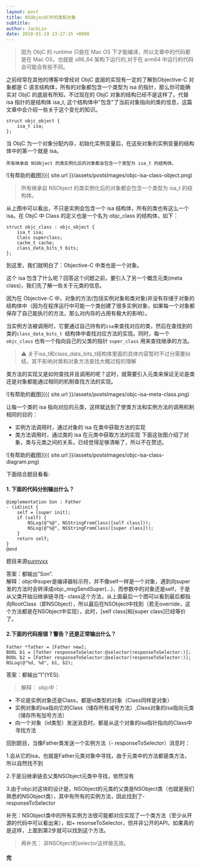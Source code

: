 ```yaml
---
layout: post
title: NSObjecOC中的类和对象
subtitle: 
author: JackLin
date: 2018-01-19 23:27:15 +0800
---
```



>因为 ObjC 的 runtime 只能在 Mac OS 下才能编译，所以文章中的代码都是在 Mac OS，也就是 x86_64 架构下运行的,对于在 arm64 中运行的代码会可能会有些不同。

之前经常在其他的博客中曾经对 ObjC 底层的实现有一定的了解到Objective-C 对象都是 C 语言结构体，所有的对象都包含一个类型为 isa 的指针，那么你可能确实对 ObjC 的底层有所知，不过现在的 ObjC 对象的结构已经不是这样了。代替 isa 指针的是结构体 isa_t, 这个结构体中"包含"了当前对象指向的类的信息，这篇文章中会介绍一些关于这个变化的知识。

```oc
struct objc_object {
    isa_t isa;
};
```

当 ObjC 为一个对象分配内存，初始化实例变量后，在这些对象的实例变量的结构体中的第一个就是 isa。

```
所有继承自 NSObject 的类实例化后的对象都会包含一个类型为 isa_t 的结构体。
```

![有帮助的截图]({{ site.url }}/assets/postsImages/objc-isa-class-object.png)

>所有继承自 NSObject 的类实例化后的对象都会包含一个类型为 isa_t 的结构体。



从上图中可以看出，不只是实例会包含一个 isa 结构体，所有的类也有这么一个 isa。在 ObjC 中 Class 的定义也是一个名为 objc_class 的结构体，如下：

```oc 
struct objc_class : objc_object {
    isa_t isa;
    Class superclass;
    cache_t cache;
    class_data_bits_t bits;
};
```

到这里，我们就明白了：Objective-C 中类也是一个对象。

这个 isa 包含了什么呢？回答这个问题之前，要引入了另一个概念元类(meta class)，我们先了解一些关于元类的信息。

因为在 Objective-C 中，对象的方法(包括实例对象和类对象)并没有存储于对象的结构体中（因为在程序运行中可能一个类创建了很多实例对象，如果每一个对象都保存了自己能执行的方法，那么对内存的占用有极大的影响）。

当实例方法被调用时，它要通过自己持有的`isa`来查找对应的类，然后在查找到的类的`class_data_bits_t `结构体中查找对应方法的实现。同时，每一个 `objc_class` 也有一个指向自己的父类的指针 `super_class` 用来查找继承的方法。
>⚠️
>  关于isa_t和class_data_bits_t结构体里面的具体内容暂时不过分需要纠结，其不影响对类和对象方法查找大概过程的理解

类方法的实现又是如何查找并且调用的呢？这时，就需要引入元类来保证无论是类还是对象都能通过相同的机制查找方法的实现。

![有帮助的截图]({{ site.url }}/assets/postsImages/objc-isa-meta-class.png)

让每一个类的 isa 指向对应的元类，这样就达到了使类方法和实例方法的调用机制相同的目的：

* 实例方法调用时，通过对象的 isa 在类中获取方法的实现
* 类方法调用时，通过类的 isa 在元类中获取方法的实现
下面这张图介绍了对象，类与元类之间的关系，已经觉得足够清晰了，所以不在赘述。

![有帮助的截图]({{ site.url }}/assets/postsImages/objc-isa-class-diagram.png)

下面结合题目看看:
#### 1. 下面的代码分别输出什么？

```oc
@implementation Son : Father
- (id)init {
    self = [super init];
    if (self) {
        NSLog(@"%@", NSStringFromClass([self class]));
        NSLog(@"%@", NSStringFromClass([super class]));
    }
    return self;
}
@end

```
题目来源[sunnyxx](http://blog.sunnyxx.com/2014/03/06/ios_exam_0_key/)

答案：都输出”Son”.  
解释：objc中super是编译器标示符，并不像self一样是一个对象，遇到向super发的方法时会转译成objc_msgSendSuper(...)，而参数中的对象还是self，于是从父类开始沿继承链寻找- class这个方法，从上面最后一个图可以看到最后都指向RootClass（即NSObject），所以最后在NSObject中找到（若无override，这个方法都是在NSObject中实现），此时，[self class]和[super class]已经等价了。

#### 2.下面的代码报错？警告？还是正常输出什么？

```oc
Father *father = [Father new];
BOOL b1 = [father responseToSelector:@selector(responseToSelector:)];
BOOL b2 = [Father responseToSelector:@selector(responseToSelector:)];
NSLog(@"%d, %d", b1, b2);
```

>
答案：都输出”1”(YES).  
>解释：
>objc中：



* 不论是实例对象还是Class，都是id类型的对象（Class同样是对象）
* 实例对象的isa指向它的Class（储存所有减号方法）,Class对象的isa指向元类（储存所有加号方法）
* 向一个对象（id类型）发送消息时，都是从这个对象的isa指针指向的Class中寻找方法

回到题目，当像Father类发送一个实例方法（- responseToSelector）消息时：

1.会从它的isa，也就是Father元类对象中寻找，由于元类中的方法都是类方法，所以自然找不到

2.于是沿继承链去父类NSObject元类中寻找，依然没有

3.由于objc对这块的设计是，NSObject的元类的父类是NSObject类（也就是我们熟悉的NSObject类），其中有所有的实例方法，因此找到了- responseToSelector

>
补充：NSObject类中的所有实例方法很可能都对应实现了一个类方法（至少从开源的代码中可以看出来），如+ resonseToSelector，但并非公开的API，如果真的是这样，上面到第2步就可以找到这个方法。

>再补充： 非NSObject的selector这样做无效。


#### 完







